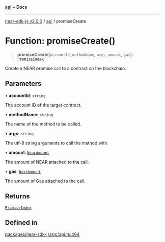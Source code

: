 [**api**](../README.md) • **Docs**

***

[near-sdk-js v2.0.0](../../packages.md) / [api](../README.md) / promiseCreate

# Function: promiseCreate()

> **promiseCreate**(`accountId`, `methodName`, `args`, `amount`, `gas`): [`PromiseIndex`](../../utils/type-aliases/PromiseIndex.md)

Create a NEAR promise call to a contract on the blockchain.

## Parameters

• **accountId**: `string`

The account ID of the target contract.

• **methodName**: `string`

The name of the method to be called.

• **args**: `string`

The utf-8 string arguments to call the method with.

• **amount**: [`NearAmount`](../../utils/type-aliases/NearAmount.md)

The amount of NEAR attached to the call.

• **gas**: [`NearAmount`](../../utils/type-aliases/NearAmount.md)

The amount of Gas attached to the call.

## Returns

[`PromiseIndex`](../../utils/type-aliases/PromiseIndex.md)

## Defined in

[packages/near-sdk-js/src/api.ts:464](https://github.com/dim-daskalov/near-sdk-js/blob/c95f5e9eab115df82feb9d8dca403e7b9c8c9534/packages/near-sdk-js/src/api.ts#L464)
